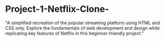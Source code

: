 # Project-1-Netflix-Clone-
"A simplified recreation of the popular streaming platform using HTML and CSS only. Explore the fundamentals of web development and design while replicating key features of Netflix in this beginner-friendly project."
